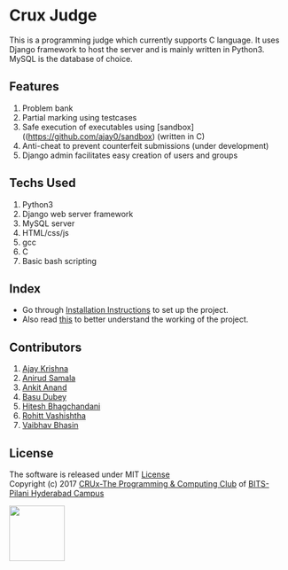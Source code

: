 # Crux Judge

This is a programming judge which currently supports C language.
It uses Django framework to host the server and is mainly written in Python3. MySQL is the database of choice.

## Features
1. Problem bank
2. Partial marking using testcases
3. Safe execution of executables using [sandbox]((https://github.com/ajay0/sandbox) (written in C)
4. Anti-cheat to prevent counterfeit submissions (under development)
5. Django admin facilitates easy creation of users and groups


## Techs Used
1. Python3
2. Django web server framework
3. MySQL server
4. HTML/css/js
5. gcc
6. C
7. Basic bash scripting


## Index
* Go through [Installation Instructions](docs/install.md) to set up the project.
* Also read [this](docs/structure.md) to better understand the working of the project.


## Contributors
1. [Ajay Krishna](https://github.com/ajay0)
2. [Anirud Samala](https://github.com/eragon512)
3. [Ankit Anand](https://github.com/ankit0905)
4. [Basu Dubey](https://github.com/basu96)
5. [Hitesh Bhagchandani](https://github.com/hit023)
6. [Rohitt Vashishtha](https://github.com/aero31aero)
7. [Vaibhav Bhasin](https://github.com/v-superuser)


## License
The software is released under MIT [License](LICENSE) <br/>
Copyright (c) 2017 [CRUx-The Programming & Computing Club](https://github.com/crux-BPHC) of [BITS-Pilani Hyderabad Campus](http://www.bits-pilani.ac.in/hyderabad)

<img src="https://scontent.fbom1-1.fna.fbcdn.net/v/t1.0-1/p200x200/17904452_1491990900819437_3846562565023385004_n.png?oh=4a26af21c3764e36319197a532de47c7&oe=59DFB8EC" width="100">
